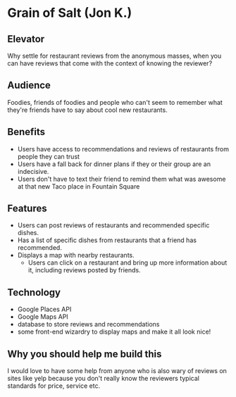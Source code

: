 # Grain of Salt (Jon K.)

## Elevator

Why settle for restaurant reviews from the anonymous masses, when you can have reviews that come with the context of knowing the reviewer?

## Audience

Foodies, friends of foodies and people who can't seem to remember what they're friends have to say about cool new restaurants.

## Benefits

- Users have access to recommendations and reviews of restaurants from people they can trust
- Users have a fall back for dinner plans if they or their group are an indecisive.
- Users don't have to text their friend to remind them what was awesome at that new Taco place in Fountain Square

## Features
- Users can post reviews of restaurants and recommended specific dishes.
- Has a list of specific dishes from restaurants that a friend has recommended.
- Displays a map with nearby restaurants.
  - Users can click on a restaurant and bring up more information about it, including reviews posted by friends.

## Technology

- Google Places API
- Google Maps API
- database to store reviews and recommendations
- some front-end wizardry to display maps and make it all look nice!

## Why you should help me build this
I would love to have some help from anyone who is also wary of reviews on sites like yelp because you don't really know the reviewers typical standards for price, service etc. 
